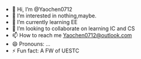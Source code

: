 - 👋 Hi, I’m @Yaochen0712
- 👀 I’m interested in nothing,maybe.
- 🌱 I’m currently learning EE
- 💞️ I’m looking to collaborate on learning IC and CS
- 📫 How to reach me Yaochen0712@outlook.com
- 😄 Pronouns: ...
- ⚡ Fun fact: A FW of UESTC

<!---
Yaochen0712/Yaochen0712 is a ✨ special ✨ repository because its `README.md` (this file) appears on your GitHub profile.
You can click the Preview link to take a look at your changes.
--->
